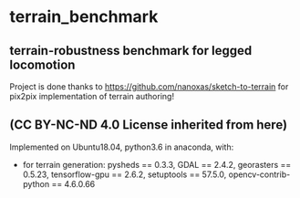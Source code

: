 # terrain_benchmark
terrain-robustness benchmark for legged locomotion
----  
Project is done thanks to https://github.com/nanoxas/sketch-to-terrain for pix2pix implementation of terrain authoring!

(CC BY-NC-ND 4.0 License inherited from here)
----  
Implemented on Ubuntu18.04, python3.6 in anaconda,
with:
+ for terrain generation: pysheds == 0.3.3, GDAL == 2.4.2, georasters == 0.5.23, tensorflow-gpu == 2.6.2, setuptools == 57.5.0, opencv-contrib-python == 4.6.0.66

